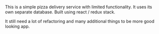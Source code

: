This is a simple pizza delivery service with limited functionality. It uses its own separate database. Built using react / redux stack.



It still need a lot of refactoring and many additional things to be more good looking app.

